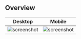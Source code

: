 ## Overview

|                                          Desktop                                          |                                          Mobile                                           |
| :---------------------------------------------------------------------------------------: | :---------------------------------------------------------------------------------------: |
| ![screenshot](https://github.com/geraldelorm/Highmos/blob/main/assets/images/screen1.png) | ![screenshot](https://github.com/geraldelorm/Highmos/blob/main/assets/images/screen2.png) |

